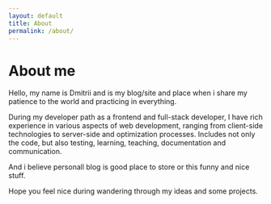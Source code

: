 ```yaml
---
layout: default
title: About
permalink: /about/
---
```


# About me

Hello, my name is Dmitrii and is my blog/site and place when i share my patience to the world and practicing in everything.

During my developer path as a frontend and full-stack developer, I have rich experience in various aspects of web development, ranging from client-side technologies to server-side and optimization processes. Includes not only the code, but also testing, learning, teaching, documentation and communication.

And i believe personall blog is good place to store or this funny and nice stuff.

Hope you feel nice during wandering through my ideas and some projects.

